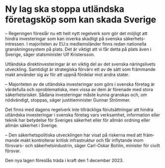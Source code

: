 # Ny lag ska stoppa utländska företagsköp som kan skada Sverige

– Regeringen föreslår nu ett helt nytt regel­verk som gör det möjligt att hindra investe­ringar som kan inverka skadligt på svenska säker­hets­intressen. I majori­teten av EU:s medlems­länder finns redan nationella gransk­nings­system på plats. Det är viktigt att vi får detta på plats även i Sverige, säger statsminister Ulf Kristersson.

Utländska direkt­investeringar är en viktig del av det svenska närings­livets utveckling. Samtidigt är strate­giska förvärv ett av de sätt som främmande makt använder sig av för att uppnå fördelar mot andra stater.

– Majoriteten av de utländska investe­ringar som görs i svenska företag är värdefulla och oproble­matiska, men vissa av dem är förenade med stora säkerhets­risker. Sådana investe­ringar måste kunna granskas och, om nödvändigt, stoppas, säger justitie­minister Gunnar Strömmer.

Det finns med dagens regelverk inte till­räckliga förutsätt­ningar att hindra utländska investe­ringar i svenska företag vars verk­samhet, information eller teknik har betydelse för Sveriges säkerhet eller för allmän ordning eller allmän säkerhet i Sverige.

– Den säker­hets­politiska utveck­lingen har visat på riskerna med att främ­mande makt kontrol­lerar kritisk infra­struktur och får inflytande inom försvars- och säkerhets­industrin, säger Carl-Oskar Bohlin, minister för civilt försvar.

Den nya lagen föreslås träda i kraft den 1 december 2023.
